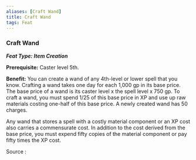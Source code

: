 ```yaml
---
aliases: [Craft Wand]
title: Craft Wand
tags: Feat
---
```

### Craft Wand 
***Feat Type: Item Creation***

**Prerequisite:** Caster level 5th.

**Benefit:** You can create a wand of any 4th-level or lower spell that
you know. Crafting a wand takes one day for each 1,000 gp in its base
price. The base price of a wand is its caster level x the spell level x
750 gp. To craft a wand, you must spend 1/25 of this base price in XP
and use up raw materials costing one-half of this base price. A newly
created wand has 50 charges.

Any wand that stores a spell with a costly material component or an XP
cost also carries a commensurate cost. In addition to the cost derived
from the base price, you must expend fifty copies of the material
component or pay fifty times the XP cost.


Source :